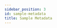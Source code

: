 ```yaml
---
sidebar_position: 3
id: sample-metadata
title: Sample Metadata
---
```


<!-- TODO: Describe the following for sample metadata
- View sample metadata (both from sample index page and sample show page)
- Add metadata
- Update metadata
- Import metadata
- Delete metadata
 -->
